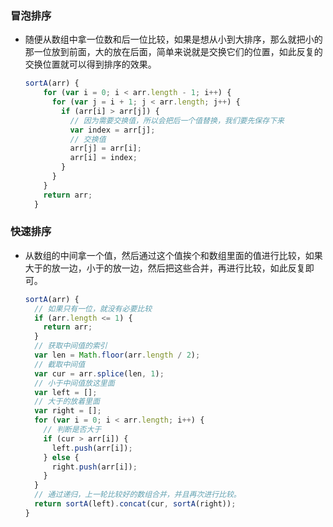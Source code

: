 ### 冒泡排序

- 随便从数组中拿一位数和后一位比较，如果是想从小到大排序，那么就把小的那一位放到前面，大的放在后面，简单来说就是交换它们的位置，如此反复的交换位置就可以得到排序的效果。

  ```js
  sortA(arr) {
      for (var i = 0; i < arr.length - 1; i++) {
        for (var j = i + 1; j < arr.length; j++) {
          if (arr[i] > arr[j]) {
            // 因为需要交换值，所以会把后一个值替换，我们要先保存下来
            var index = arr[j];
            // 交换值
            arr[j] = arr[i];
            arr[i] = index;
          }
        }
      }
      return arr;
    }
  ```

### 快速排序

- 从数组的中间拿一个值，然后通过这个值挨个和数组里面的值进行比较，如果大于的放一边，小于的放一边，然后把这些合并，再进行比较，如此反复即可。

  ```js
  sortA(arr) {
    // 如果只有一位，就没有必要比较
    if (arr.length <= 1) {
      return arr;
    }
    // 获取中间值的索引
    var len = Math.floor(arr.length / 2);
    // 截取中间值
    var cur = arr.splice(len, 1);
    // 小于中间值放这里面
    var left = [];
    // 大于的放着里面
    var right = [];
    for (var i = 0; i < arr.length; i++) {
      // 判断是否大于
      if (cur > arr[i]) {
        left.push(arr[i]);
      } else {
        right.push(arr[i]);
      }
    }
    // 通过递归，上一轮比较好的数组合并，并且再次进行比较。
    return sortA(left).concat(cur, sortA(right));
  }
  ```

